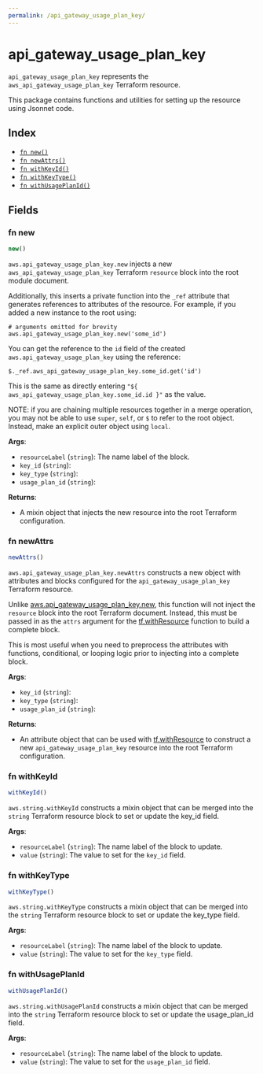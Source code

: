 ```yaml
---
permalink: /api_gateway_usage_plan_key/
---
```


# api_gateway_usage_plan_key

`api_gateway_usage_plan_key` represents the `aws_api_gateway_usage_plan_key` Terraform resource.



This package contains functions and utilities for setting up the resource using Jsonnet code.


## Index

* [`fn new()`](#fn-new)
* [`fn newAttrs()`](#fn-newattrs)
* [`fn withKeyId()`](#fn-withkeyid)
* [`fn withKeyType()`](#fn-withkeytype)
* [`fn withUsagePlanId()`](#fn-withusageplanid)

## Fields

### fn new

```ts
new()
```


`aws.api_gateway_usage_plan_key.new` injects a new `aws_api_gateway_usage_plan_key` Terraform `resource`
block into the root module document.

Additionally, this inserts a private function into the `_ref` attribute that generates references to attributes of the
resource. For example, if you added a new instance to the root using:

    # arguments omitted for brevity
    aws.api_gateway_usage_plan_key.new('some_id')

You can get the reference to the `id` field of the created `aws.api_gateway_usage_plan_key` using the reference:

    $._ref.aws_api_gateway_usage_plan_key.some_id.get('id')

This is the same as directly entering `"${ aws_api_gateway_usage_plan_key.some_id.id }"` as the value.

NOTE: if you are chaining multiple resources together in a merge operation, you may not be able to use `super`, `self`,
or `$` to refer to the root object. Instead, make an explicit outer object using `local`.

**Args**:
  - `resourceLabel` (`string`): The name label of the block.
  - `key_id` (`string`): 
  - `key_type` (`string`): 
  - `usage_plan_id` (`string`): 

**Returns**:
- A mixin object that injects the new resource into the root Terraform configuration.


### fn newAttrs

```ts
newAttrs()
```


`aws.api_gateway_usage_plan_key.newAttrs` constructs a new object with attributes and blocks configured for the `api_gateway_usage_plan_key`
Terraform resource.

Unlike [aws.api_gateway_usage_plan_key.new](#fn-apigatewayusageplankeynew), this function will not inject the `resource`
block into the root Terraform document. Instead, this must be passed in as the `attrs` argument for the
[tf.withResource](https://github.com/tf-libsonnet/core/tree/main/docs#fn-withresource) function to build a complete block.

This is most useful when you need to preprocess the attributes with functions, conditional, or looping logic prior to
injecting into a complete block.

**Args**:
  - `key_id` (`string`): 
  - `key_type` (`string`): 
  - `usage_plan_id` (`string`): 

**Returns**:
  - An attribute object that can be used with [tf.withResource](https://github.com/tf-libsonnet/core/tree/main/docs#fn-withresource) to construct a new `api_gateway_usage_plan_key` resource into the root Terraform configuration.


### fn withKeyId

```ts
withKeyId()
```

`aws.string.withKeyId` constructs a mixin object that can be merged into the `string`
Terraform resource block to set or update the key_id field.



**Args**:
  - `resourceLabel` (`string`): The name label of the block to update.
  - `value` (`string`): The value to set for the `key_id` field.


### fn withKeyType

```ts
withKeyType()
```

`aws.string.withKeyType` constructs a mixin object that can be merged into the `string`
Terraform resource block to set or update the key_type field.



**Args**:
  - `resourceLabel` (`string`): The name label of the block to update.
  - `value` (`string`): The value to set for the `key_type` field.


### fn withUsagePlanId

```ts
withUsagePlanId()
```

`aws.string.withUsagePlanId` constructs a mixin object that can be merged into the `string`
Terraform resource block to set or update the usage_plan_id field.



**Args**:
  - `resourceLabel` (`string`): The name label of the block to update.
  - `value` (`string`): The value to set for the `usage_plan_id` field.
